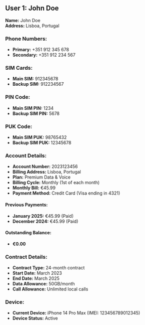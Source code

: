 ## User 1: John Doe

**Name:** John Doe  
**Address:** Lisboa, Portugal  

### Phone Numbers:
- **Primary:** +351 912 345 678
- **Secondary:** +351 912 234 567

### SIM Cards:
- **Main SIM:** 912345678
- **Backup SIM:** 912234567

### PIN Code:
- **Main SIM PIN:** 1234
- **Backup SIM PIN:** 5678

### PUK Code:
- **Main SIM PUK:** 98765432
- **Backup SIM PUK:** 12345678

### Account Details:
- **Account Number:** 2023123456
- **Billing Address:** Lisboa, Portugal
- **Plan:** Premium Data & Voice
- **Billing Cycle:** Monthly (1st of each month)
- **Monthly Bill:** €45.99
- **Payment Method:** Credit Card (Visa ending in 4321)

#### Previous Payments:
- **January 2025:** €45.99 (Paid)
- **December 2024:** €45.99 (Paid)

#### Outstanding Balance:
- **€0.00**

### Contract Details:
- **Contract Type:** 24-month contract
- **Start Date:** March 2023
- **End Date:** March 2025
- **Data Allowance:** 50GB/month
- **Call Allowance:** Unlimited local calls

### Device:
- **Current Device:** iPhone 14 Pro Max (IMEI: 123456789012345)
- **Device Status:** Active
